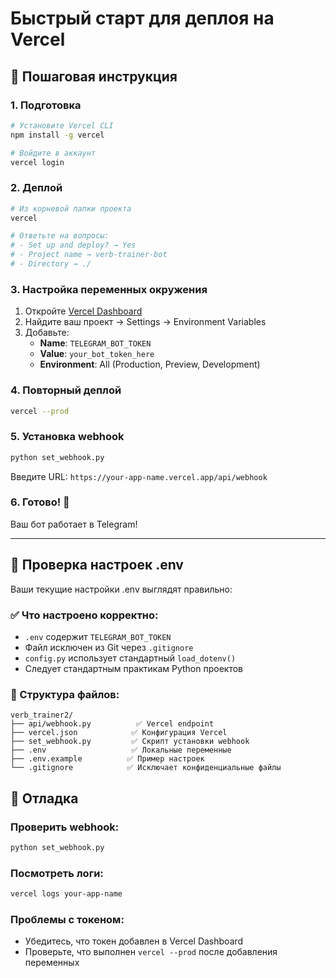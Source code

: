 # Быстрый старт для деплоя на Vercel

## 🚀 Пошаговая инструкция

### 1. Подготовка
```bash
# Установите Vercel CLI
npm install -g vercel

# Войдите в аккаунт
vercel login
```

### 2. Деплой
```bash
# Из корневой папки проекта
vercel

# Ответьте на вопросы:
# - Set up and deploy? → Yes
# - Project name → verb-trainer-bot
# - Directory → ./
```

### 3. Настройка переменных окружения
1. Откройте [Vercel Dashboard](https://vercel.com/dashboard)
2. Найдите ваш проект → Settings → Environment Variables
3. Добавьте:
   - **Name**: `TELEGRAM_BOT_TOKEN`
   - **Value**: `your_bot_token_here`
   - **Environment**: All (Production, Preview, Development)

### 4. Повторный деплой
```bash
vercel --prod
```

### 5. Установка webhook
```bash
python set_webhook.py
```
Введите URL: `https://your-app-name.vercel.app/api/webhook`

### 6. Готово! 🎉
Ваш бот работает в Telegram!

---

## 🔧 Проверка настроек .env

Ваши текущие настройки .env выглядят правильно:

### ✅ Что настроено корректно:
- `.env` содержит `TELEGRAM_BOT_TOKEN`
- Файл исключен из Git через `.gitignore`
- `config.py` использует стандартный `load_dotenv()`
- Следует стандартным практикам Python проектов

### 📁 Структура файлов:
```
verb_trainer2/
├── api/webhook.py          ✅ Vercel endpoint
├── vercel.json            ✅ Конфигурация Vercel
├── set_webhook.py         ✅ Скрипт установки webhook
├── .env                   ✅ Локальные переменные
├── .env.example          ✅ Пример настроек
└── .gitignore            ✅ Исключает конфиденциальные файлы
```

## 🐛 Отладка

### Проверить webhook:
```bash
python set_webhook.py
```

### Посмотреть логи:
```bash
vercel logs your-app-name
```

### Проблемы с токеном:
- Убедитесь, что токен добавлен в Vercel Dashboard
- Проверьте, что выполнен `vercel --prod` после добавления переменных
